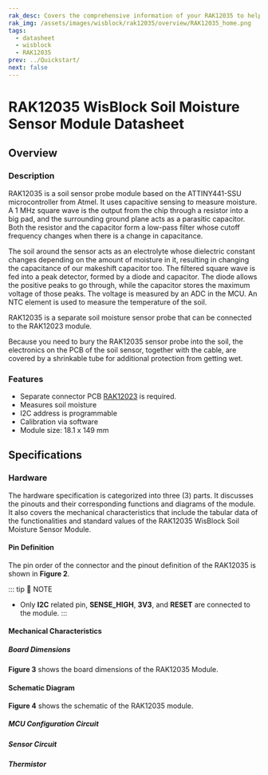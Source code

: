 ```yaml
---
rak_desc: Covers the comprehensive information of your RAK12035 to help you use it. This information includes technical specifications, characteristics, and requirements, and it also discusses the device components.
rak_img: /assets/images/wisblock/rak12035/overview/RAK12035_home.png
tags:
  - datasheet
  - wisblock
  - RAK12035
prev: ../Quickstart/
next: false
---
```


# RAK12035 WisBlock Soil Moisture Sensor Module Datasheet

## Overview

<rk-img
  src="/assets/images/wisblock/rak12035/datasheet/RAK12035.png"
  width="60%"
  caption="RAK12035 WisBlock Soil Moisture Sensor Probe"
/>

### Description

RAK12035 is a soil sensor probe module based on the ATTINY441-SSU microcontroller from Atmel. It uses capacitive sensing to measure moisture. A 1&nbsp;MHz square wave is the output from the chip through a resistor into a big pad, and the surrounding ground plane acts as a parasitic capacitor. Both the resistor and the capacitor form a low-pass filter whose cutoff frequency changes when there is a change in capacitance. 

The soil around the sensor acts as an electrolyte whose dielectric constant changes depending on the amount of moisture in it, resulting in changing the capacitance of our makeshift capacitor too. The filtered square wave is fed into a peak detector, formed by a diode and capacitor. The diode allows the positive peaks to go through, while the capacitor stores the maximum voltage of those peaks. The voltage is measured by an ADC in the MCU. An NTC element is used to measure the temperature of the soil.

RAK12035 is a separate soil moisture sensor probe that can be connected to the RAK12023 module.

Because you need to bury the RAK12035 sensor probe into the soil, the electronics on the PCB of the soil sensor, together with the cable, are covered by a shrinkable tube for additional protection from getting wet.

### Features

- Separate connector PCB [RAK12023](/Product-Categories/WisBlock/RAK12023/Overview/) is required.
- Measures soil moisture
- I2C address is programmable
- Calibration via software
- Module size: 18.1 x 149&nbsp;mm

## Specifications

### Hardware

The hardware specification is categorized into three (3) parts. It discusses the pinouts and their corresponding functions and diagrams of the module. It also covers the mechanical characteristics that include the tabular data of the functionalities and standard values of the RAK12035 WisBlock Soil Moisture Sensor Module.


#### Pin Definition

The pin order of the connector and the pinout definition of the RAK12035 is shown in **Figure 2**. 

<rk-img
  src="/assets/images/wisblock/rak12035/datasheet/rak12035-pinout.png"
  width="40%"
  caption="RAK12035 Pinout Schematic"
/>

::: tip 📝 NOTE
- Only **I2C** related pin, **SENSE_HIGH**, **3V3**, and **RESET** are connected to the module.
:::  

#### Mechanical Characteristics

##### Board Dimensions

**Figure 3** shows the board dimensions of the RAK12035 Module.

<rk-img
  src="/assets/images/wisblock/rak12035/datasheet/board-dimensions.png"
  width="35%"
  caption="RAK12035 Board Dimensions"
/>


#### Schematic Diagram

**Figure 4** shows the schematic of the RAK12035 module.

<rk-img
  src="/assets/images/wisblock/rak12035/datasheet/rak12035-schematic.png"
  width="100%"
  caption="RAK12035 WisBlock Module Schematics"
/>

##### MCU Configuration Circuit

<rk-img
  src="/assets/images/wisblock/rak12035/datasheet/mcu-config.png"
  width="70%"
  caption="MCU Configuration Circuit"
/>

##### Sensor Circuit

<rk-img
  src="/assets/images/wisblock/rak12035/datasheet/sensor-circuit.png"
  width="40%"
  caption="Sensor Circuit"
/>

##### Thermistor

<rk-img
  src="/assets/images/wisblock/rak12035/datasheet/thermistor.png"
  width="20%"
  caption="Thermistor"
/>